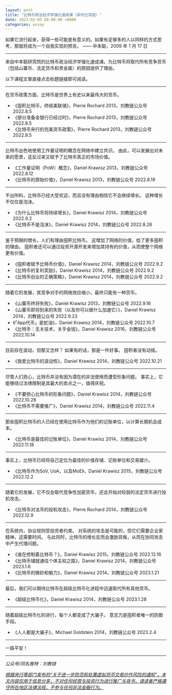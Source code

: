 ```yaml
---
layout: post
title: "比特币政治经济学强化速成课（系列已完结）"
date: 2023-02-05 08:00:00 +0800
categories: essay
---
```


如果它流行起来，获得一些可能是有意义的。如果有足够多的人以同样的方式思考，那就将成为一个自我实现的预言。
—— 中本聪，2009 年 1 月 17 日

* * *

来自中本聪研究院的比特币政治经济学强化速成课。为比特币将取代所有竞争货币（包括山寨币、法定货币和贵金属）的原因提供了理由。

以下课程文章直接点击标题链接即可阅读。

* * *

在货币政策方面，比特币是世界上有史以来最伟大的货币。

* 《囤积比特币，终结美联储》，Pierre Rochard 2013，刘教链公众号 2022.8.5
* 《部分准备金银行已经过时》，Pierre Rochard 2013，刘教链公众号 2022.8.5
* 《比特币央行的完美货币政策》，Pierre Rochard 2013，刘教链公众号 2022.8.5

* * *

比特币出色地使用工作量证明的概念在网络中建立共识。 由此，可以发展出对未来的愿景，这反过来又赋予了比特币真正的市场价值。

* 《工作量证明（PoW）概念》，Daniel Krawisz 2013，刘教链公众号 2022.8.12
* 《比特币的原始价值》，Daniel Krawisz 2013，刘教链公众号 2022.8.19

* * *

不出所料，比特币已经大受欢迎，而且没有理由相信它不会继续增长。 这种增长不仅仅是泡沫。

* 《为什么比特币将持续增长》，Daniel Krawisz 2014，刘教链公众号 2022.9.2
* 《比特币不是泡沫》，Daniel Krawisz 2014，刘教链公众号 2022.8.26

* * *

鉴于预期的增长，人们有理由囤积比特币。 这增加了网络的价值，给了更多囤积的理由。 囤积者还可以通过投资开源开发来增加其持有的价值，从而使整个网络更有价值。

* 《囤积者赋予比特币价值》，Daniel Krawisz 2014，刘教链公众号 2022.9.2
* 《比特币的复利奖励》，Daniel Krawisz 2014，刘教链公众号 2022.9.2
* 《比特币创业的正确策略》，Daniel Krawisz 2014，刘教链公众号 2022.9.2

* * *

随着它的发展，其竞争对手的网络效应缩小，最终只能有一种货币。

* 《山寨币终将失败》，Daniel Krawisz 2013，刘教链公众号 2022.9.16
* 《山寨币即将到来的失败（以及你可以做什么加速它）》，Daniel Krawisz 2014，刘教链公众号 2022.9.23
* 《「App代币」是蛇油》，Daniel Krawisz 2014，刘教链公众号 2022.10.7
* 《比特币：无关技术，关乎金钱》，Daniel Krawisz 2016，刘教链公众号 2022.10.14

* * *

目前存在波动，但那又怎样？ 如果有的话，那是一件好事。 囤积者没有动摇。

* 《我爱比特币的波动性》，Daniel Krawisz 2014，刘教链公众号 2022.10.21

* * *

尽管人们担心，比特币并没有因为潜在的非法使用而遭受形象问题。 事实上，它能够绕过法律限制是其最大的卖点之一，值得庆祝。

* 《不要担心比特币的形象问题》，Daniel Krawisz 2014，刘教链公众号 2022.10.28
* 《比特币不需要推广》，Daniel Krawisz 2014，刘教链公众号 2022.11.4

* * *

那些囤积比特币的人已经在使用比特币作为他们的记账单位，以计算长期机会成本。

* 《比特币是最佳的记账单位》，Daniel Krawisz 2014，刘教链公众号 2022.11.18

* * *

事实上，比特币已经将自己定位为最佳的价值存储、记账单位和交易媒介。

* 《比特币作为SoV, UoA，以及MoE》，Daniel Krawisz 2015，刘教链公众号 2022.12.2

* * *

随着它的发展，它不仅会取代竞争性加密货币，还会开始对较弱的法定货币进行投机攻击。

* 《比特币对法币的投机攻击》，Pierre Rochard 2014，刘教链公众号 2022.12.9

* * * 

在系统内，协议规则受投资者约束。 对系统的攻击是可能的，但它们需要企业家精神，这需要时间。 与此同时，比特币的增长反而会激励背叛，从而在协同攻击中产生代理问题。

* 《谁在控制着比特币？》，Daniel Krawisz 2015，刘教链公众号 2022.12.16
* 《比特币铺就通往个体主权之路》，Daniel Krawisz 2014，刘教链公众号 2023.1.6
* 《比特币的微妙和魅力》，Daniel Krawisz 2014，刘教链公众号 2023.1.21

* * *

最后，我们可以期待比特币在超级比特币化进程中迅速取代所有其他货币。

* 《超级比特币化》，Daniel Krawisz 2014，刘教链公众号 2023.1.28

* * *

随着超级比特币化的进行，每个人都变成了大骗子。 意志力是囤积者唯一的防御手段。

* 《人人都是大骗子》，Michael Goldstein 2014，刘教链公众号 2023.2.4

* * *

一路平安！

* * *

*公众号/同名推特：刘教链*

<u>*根据央行等部门发布的“关于进一步防范和处置虚拟货币交易炒作风险的通知”，本文内容仅用于信息分享，不对任何经营与投资行为进行推广与背书，请读者严格遵守所在地区法律法规，不参与任何非法金融行为。*</u>

